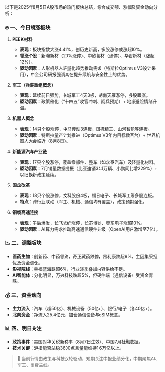 以下是2025年8月5日A股市场的热门板块总结，综合成交额、涨幅及资金动向分析：

### 🔥 一、今日领涨板块  
1. **PEEK材料**  
   - **表现**：板块指数大涨4.41%，创历史新高，多股涨停或涨超10%。  
   - **领涨个股**：新瀚新材（20%涨停）、中欣氟材（涨停）、华密新材（涨超12%）。  
   - **驱动因素**：人形机器人轻量化趋势推动需求（特斯拉Optimus V3设计采用），中金公司研报强调其在提升续航与安全性上的优势。

2. **军工（兵装重组概念）**  
   - **表现**：延续前日强势，长城军工4天3板，湖南天雁涨停，多股跟涨。  
   - **驱动因素**：政策催化（“十四五”收官冲刺、阅兵预期）+ 地缘避险情绪升温。

3. **机器人概念**  
   - **表现**：14只个股涨停，中马传动3连板，国机精工、山河智能等连板。  
   - **驱动因素**：特斯拉量产计划推进（Optimus V3年内目标数百台）+ 世界机器人大会临近（8月8日）。

4. **新能源汽车产业链**  
   - **表现**：17只个股涨停，覆盖零部件、整车（如众泰汽车）及轻量化材料。  
   - **驱动因素**：7月销量数据提振（比亚迪销34.1万辆、小鹏同比增229%）+ 以旧换新政策延续。

5. **国企改革**  
   - **表现**：18只个股涨停，文科股份4板，福日电子、长城军工等多股连板。  
   - **特点**：跨行业联动（军工、机械、通信均有覆盖），政策预期强化。

6. **铜缆高速连接**  
   - **表现**：午后爆发，长飞光纤涨停，长芯博创、奕东电子涨超10%。  
   - **驱动因素**：AI算力需求推动高速通信硬件升级（OpenAI用户激增至7亿）。

### 📉 二、调整板块  
- **医药生物**：创新药、中药领跌，奇正藏药跌停，昂利康跌超9%，主因集采担忧及资金调仓。  
- **影视院线**：幸福蓝海跌超6%，行业淡季叠加内容供给不足。  
- **AI智能体**：分化明显，万兴科技跌超5%，但硬件端（通信设备）受资金青睐。

### 💰 三、资金动向  
- **主力流入**：汽车（超50亿）、机械设备（50亿+）、银行/电子（各40亿+）。  
- **北向资金**：净流入25.4亿元，加仓通信设备与eSIM概念。  

### 📊 四、明日关注  
- **政策事件**：美国对华关税新税率（8月7日生效）、中国7月社融数据。  
- **技术关键**：沪指能否站稳3600点且量能维持1.6万亿以上。  

> 💎 当前行情由政策与科技双轮驱动，短期关注中报业绩分化，中期聚焦AI、军工、消费主线。